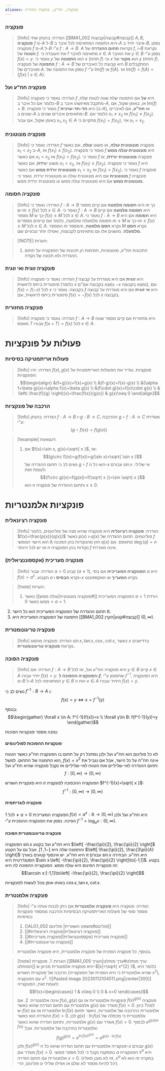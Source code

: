```yaml
---
aliases: פונקציה, חח"ע, פונקציה מחזורית
---
```


### פונקציה
>[!info] הגדרה:
בהנתן שתי [[BMA1_002 קבוצה#קבוצה|קבוצות]] $A,B$, **פונקציה** $f$ מ-$A$ ל-$B$ היא התאמה המתאימה לכל איבר ב-$A$ איבר יחיד ב-$B$. נסמן פונקציה $f$ מ-$A$ ל-$B$ ע"י $f:A\to B$. $A$ נקראת **תחום ההגדרה** של $f$, ו-$B$ נקראת **הטווח** של $f$.
את העובדה כי f מתאימה לאיבר $x\in A$ את האיבר $y\in B$ נסמן ע"י $f(x)=y$. נאמר כי $y$ הוא **התמונה** של $x$ (תחת $f$) וכי $x$ הוא **מקור** של $y$ (תחת $f$).
**התמונה** של פונקציה $f:A\to B$ היא קבוצת כל האיברים של $B$ המתקבלים מאיברים של $A$. נסמן את התמונה של $f$ ע"י $\mathrm{Im}(f)$ או $f(A)$. אז $\mathrm{Im}(f)=f(A)=\{ f(x) \ | \ x\in A \}$.

### פונקציה חח"ע ועל
>[!info] הגדרה:
>נאמר כי פונקציה $f$ היא **על** אם התמונה שלה שווה לטווח שלה, כלומר אם כל איבר ב-$B$ מתקבל מאיזשהו איבר ב-$A$, או, באופן שקול, אם $\mathrm{Im}(f)=B$.
נאמר כי פונקציה $f$ היא **חד-חד-ערכית** (ב-$A$), או **חח"ע**, אם לאיברים שונים ב-$A$ מתאימים איברים שונים ב-$B$. כלומר אם $x_{1}\ne x_{2}$ אז $f(x_{1})\ne f(x_{2})$. באופן שקול, אם עבור $x_{1},x_{2}\in A$ מתקיים כי $f(x_{1})=f(x_{2})$, אזי $x_{1}=x_{2}$.


### פונקציה מונוטונית

> [!info] הגדרה:
נאמר כי $f$ פונקציה **מונוטונית עולה**, או פשוט **עולה**, אם כאשר $x_{1}<x_{2}$ ב-$A$, אז $f(x_{1})\leq f(x_{2})$. נאמר כי פונקציה $f$ היא **מונוטונית עולה ממש** אם כאשר $x_{1}<x_{2}$ אז $f(x_{1})<f(x_{2})$.
נאמר כי $f$ פונקציה **מונוטונית יורדת**, או פשוט **יורדת**, אם כאשר $x_{1}<x_{2}$, אז $f(x_{1})\geq f(x_{2})$. נאמר כי פונקציה $f$ היא **מונוטונית יורדת ממש** אם כאשר $x_{1}<x_{2}$ אז $f(x_{1})>f(x_{2})$.
נאמר כי $f$ פונקציה **מונוטונית** אם היא מונוטונית עולה או מונוטונית יורדת.
נאמר כי $f$ פונקציה **מונוטונית ממש** אם היא מונוטונית עולה ממש עו מונוטונית יורדת ממש.

### פונקציה חסומה
>[!info] הגדרה:
>נאמר כי $f:A\to B$ היא **חסומה מלמטה** אם קיים מספר $m$ כך ש-$m\le f(x)$ לכל $x\in A$.
נאמר כי $f:A\to B$ היא **חסומה מלמעה** אם קיים מספר $M$ כך ש-$f(x)\leq M$ לכל $x\in A$.
נאמר כי $f:A\to B$ היא **חסומה** אם היא חסומה מלמעלה ומלמטה, כלומר אם קיימים מספרים $m\leq M$ כך ש-$m\leq f(x)\leq M$ לכל $x\in A$. המספר $m$ נקרא **חסם מלמטה**, והמספר $M$ נקרא **חסם מלמעלה**. מושגים אלו גם מתאימים לקבוצות, ואפילו יותר טבעיים שם.


> [!NOTE] הערות:
>1. התכונות חח"ע, מונוטוניות, חסימות הן תכונות של הפונקציה על תחום ההגדרה ולא תכונה של נקודה.
### פונקציה זוגית ואי זוגית

> [!info] הגדרה:
נאמר כי פונקציה $f$ היא **זוגית** אם היא מוגדרת על קבוצה סימטרית ביחס לראשית (כלומר $x$ נמצא בקבוצה אם"ם $-x$ נמצא בקבוצה), וגם $f(x)=f(-x)$ לכל $x$ בקבוצה.
נאמר כי $f$ היא **אי זוגית** אם היא מוגדרת על קבוצה סימטרית ביחס לראשית, וגם $f(x)=-f(x)$ לכל $x$ בקבוצה.

### פונקציה מחזורית

> [!info] הגדרה:
נאמר כי פונקציה $f:A\to B$ היא מחזורית אם קיים מספר שונה מאפס $T$ עבורו $f(x+T)=f(x)$ לכל $x\in A$.

# פעולות על פונקציות
### פעולות אריתמטיקה בסיסיות

> [!info] הגדרה:
>יהיו $f(x),g(x)$ פונקציות. נגדיר את הפעולות האריתמטיות על הפונקציות:
>$$\begin{align}
&(f+g)(x)=f(x)+g(x) \\
&(f-g)(x)=f(x)-g(x) \\
&(\alpha f+\beta g)(x)=\alpha f(x)+\beta g(x) \\
&(f\cdot g)(x)=f(x)\cdot g(x) \\
& \left( \frac{f}{g} \right)(x)=\frac{f(x)}{g(x)} & g(x)\neq 0
\end{align}$$

### הרכבה של פונקציות
>[!info] הגדרה:
>בהנתן $f:A\to B$ ו-$g:B\to C$, ההרכבה $g\circ f:A\to C$ מוגדרת ע"י:
>$$(g\circ f)(x)=f(g(x))$$

>[!example] דוגמאות:
>1. אם $f(x)=\sin x, g(x)=\sqrt{ x }$, אז:
>	$$(g\circ f)(x)=g(f(x))=g(\sin x)=\sqrt{ \sin x }$$
> נשים לב כי תחום ההגדרה של $g\circ f$ הוא כל ה-$x$ עבורם $\sin x$ אי שלילי. לעומת זאת:
> $$(f\circ g)(x)=f(g(x))=f(\sqrt{ x })=\sin \sqrt{ x }$$
> ותחום ההגדרה של פונקציה זו הוא $x\geq 0$.

# פונקציות אלמנטריות

### פונקציה רציונאלית

> [!info] הגדרה:
**פונקציה רציונלית** היא פונקציה שהיא מנה של פולינומים, כלומר $f(x)=\frac{p(x)}{q(x)}$ כאשר $p(x)$ ו-$q(x)$ פולינומים.
תחום ההגדרה של $f$ הוא הישר הממשי $\mathbb{R}$ חוץ מהנקודות בהן המכנה $q(x)$ מתאפס. אם $\deg(q)=n$ אז יש לכל היותר $n$ נקודות בהן הפונקציה $f$ אינה מוגדרת.

### פונקציה מעריכית (אקספוננציאלית)

> [!info] הגדרה:
> עבור $a>0$ קבוע ($a\neq 1$), **הפונקציה המעריכית** אם בסי $a$ היא $f(x)=a^{x}$. הקבוע $a$ נקרא **הבסיס** ו-$x$ נקרא **המעריך** או האקספוננט.

>[!note] הערות:
>1. הפונקציה המעריכית [[#פונקציה מונוטונית|עולה ממש]] כאשר $a<1$ ויורדת ממש כאשר $0<a<1$.
2. תחום ההגדרה של הפונקציה המעריכית הוא כל הישר $\mathbb{R}$.
3. התמונה של הפונקציה המעריכית היא [[BMA1_002 קבוצה#קטע|הקרן]] $(0,\infty)$.

### פונקציה טריגונומטרית

> [!info] הגדרה:
פונקציה מהסוג $\sin x, \tan x, \cos, \cot x$, כאשר $x$ ברדיאנים נקראת **פונקציה טריגונומטרית.**


### פונקציה הפוכה
>[!info] הגדרה:
>אם $f:A\to B$ היא פונקציה חח"ע ועל, אז לכל $y\in B$ קיים $x\in A$ יחיד עבורו $f(x)=y$. **הפונקציה ההפוכה ל-$f$**, שתסומן ע"י $f^{-1}$, היא הפונקציה מ-$B$ ל-$A$ המתאימה לכל $y\in B$ את ה-$x\in A$ היחיד עבורו $f(x)=y$.

נשים לב כי $f^{-1}:B\to A$ ו:
$$f(x)=y \iff x=f^{-1}(y)$$

בנוסף:
$$\begin{gather}
\forall x \in A: f^{-1}(f(x))=x \\
\forall y\in B: f(f^{-1}(y))=y
\end{gather}$$

נמנה מספר פונקציות הפוכות:
#### פונקציות ההפוכות לפולינומים
לא כל פולינום הוא חח"ע ועל ולכן נסתכל רק על תחום בו הפונקציה חח"ע כאשר הטווח הוא התמונה של התחום. למשל, $f(x)=x^{2}$ אינה חח"ח על כל הישר, אבל אם נגביל את תחום ההגדרה לאי-שליליים ואת הטווח לאי-שליליים אז נקבל פונקציה שהיא חח"ע ועל:
$$f:[0,\infty)\to[0,\infty)$$

הפונקציה ההכפוכה לפונקציה זו היא פונקציית השורש $f^{-1}(x)=\sqrt{ x }$:
$$f^{-1}:[0,\infty)\to[0,\infty)$$

#### פונקציה לוגריתמית
לכל $1\neq a>0$ הפונקציה המעריכית $f(x)=a^{x}:\mathbb{R}\to(0,\infty)$ היא חח"ע ועל ולכן הפיכה. נסמן את הפונקציה ההופכית ע"י $f^{-1}=\log_{a}x:(0,\infty)$.

#### פונקציה טריגונומטרית הפוכה
הפונקציה $\sin x$ היא חח"ע ועל בקטע $\left[ -\frac{\pi}{2}, \frac{\pi}{2} \right]$ והתמונה שלה היא $[-1,1]$. אבל גם על הקטע $\left[ \frac{\pi}{2}, \frac{3\pi}{4} \right]$ היא חח"ע. יש אינסוף קטעים באורך $\pi$ עבורם $\sin x$ היא חח"ע.
הבחירה הסטנדרטית היא $\sin x:\left[ -\frac{\pi}{2}, \frac{\pi}{2} \right]\to[-1,1]$. בקטע זה פונקציית הסינוס היא עולה ממש. הפונקצייה ההפוכה לה היא:
$$\arcsin x:[-1,1]\to\left[ -\frac{\pi}{2}, \frac{\pi}{2} \right]$$

באותו אופן נוכל לעשות לפונקציות $\cos x,\tan x,\cot x$.

### פונקציה אלמנטרית
> [!info] הגדרה:
> פונקציה היא **פונקציה אלמנטרית** אם ניתן לבנות אותה ע"י מספר סופי של פעולות האריתמטיקה הבסיסיות והרכבה ממספר פונקציות בסיסיות:
> 1. [[ALG1_002 פולינום#משפט השארית| פולינום]]
> 2. [[#פונקציה רציונאלית|פונקציה רציונאלית]]
> 3. [[#פונקציה מעריכית (אקספוננציאלית)|פונקציה מעריכית]]
>4. [[#פונקציה טריגונומטרית]]
>
>בנוסף, כל פונקציה הופכית של פונקציה אלמנטרית, היא פונקציה אלמנטרית.

>[!note] הערות:
>1.
פונקציית [[BMA1_005 ערך מוחלט#ערך מוחלט|הערך המוחלט]] היא פונקציה אלמנטרית מכיוון ש-$|x|=\sqrt{ x^{2} }$, כלומר היא הרכבה של פונקציית השורש (שהיא אלמנטרית כי היא הופכית של הפונקצייה $x^{2}$), עם הפונקציה $x^{2}$.
![[Pasted image 20230112104511.png|center|300]]
לעומת זאת, הפונקצייה:
>$$f(x)=\begin{cases}
1 & x\leq 0 \\
0  & x>0
\end{cases}$$
אינה אלמנטרית.
> 2. אם $f(x),g(x)$ פונקציות אלמנטריות אז גם $f(x)^{g(x)}$ פונקציה אלמנטרית עם תחום הגדרה שהוא כאשר $g(x)$ מוגדר וגם $f(x)>0$. למה? כיוון ש-$f(x)$ אלמנטרית אז גם $\ln f(x)$ אלמנטרית כהרכבה של אלמטריות, כאשר תחום ההגדרה הוא כאשר $f(x)>0$. לכן $g(x)\cdot \ln f(x)$ אלמנטרית כי מכפלה של אלמנטריות, ותחום הגדרה שהוא כאשר $g(x)$ מוגדר וגם $f(x)>0$. לבסוף $e^{g(x)\ln f(x)}$ אלמנטרית כהרכבה של אלמנטריות.
>  אבל:
>  $$f(g)^{g(x)}=e^{\ln f(x)^{g(x)}}=e^{g(x)\cdot \ln f(x)}$$
>  ולכן $f(x)^{g(x)}$ פונקצייה אלמנטרית עם תחום הגדרה שהוא כל ה-$x$ עבורם $g(x)$ מוגדר וגם $f(x)>0$. כמסקנה נקבל כי לכל מספר *ממשי* $a$ הפונקצייה $x^{a}$ היא אלמנטרית עם תחום הגדרה $x>0$. (זה לא מובן מאליו, $x^{a}$ במקרה זה הוא לא פולינום, הרי $a$ יכל להיות מספר לא שלם או אפילו שלילי).